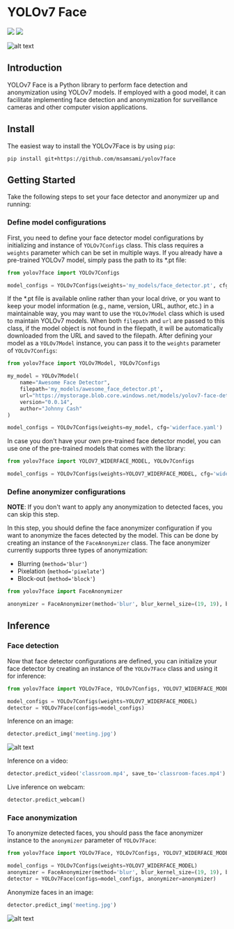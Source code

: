# YOLOv7 Face

![](https://img.shields.io/badge/version-v0.0.11-green)
![](https://img.shields.io/badge/python-3.7%20%7C%203.8%20%7C%203.9-blue)

![alt text](logo.png "yolov7face logo")


## Introduction
YOLOv7 Face is a Python library to perform face detection and anonymization using YOLOv7 models. If employed with
a good model, it can facilitate implementing face detection and anonymization for surveillance cameras and other
computer vision applications.

## Install
The easiest way to install the YOLOv7Face is by using `pip`:
```commandline
pip install git+https://github.com/msamsami/yolov7face
```

## Getting Started
Take the following steps to set your face detector and anonymizer up and running:

### Define model configurations
First, you need to define your face detector model configurations by initializing and instance of `YOLOv7Configs`
class. This class requires a `weights` parameter which can be set in multiple ways. If you already have a 
pre-trained YOLOv7 model, simply pass the path to its *.pt file:
```python
from yolov7face import YOLOv7Configs

model_configs = YOLOv7Configs(weights='my_models/face_detector.pt', cfg='widerface.yaml')
```

If the *.pt file is available online rather than your local drive, or you want to keep your model information
(e.g., name, version, URL, author, etc.) in a maintainable way, you may want to use the `YOLOv7Model` class which
is used to maintain YOLOv7 models. When both `filepath` and `url` are passed to this class, if the model
object is not found in the filepath, it will be automatically downloaded from the URL and saved to the filepath.
After defining your model as a `YOLOv7Model` instance, you can pass it to the `weights` parameter of `YOLOv7Configs`:

```python
from yolov7face import YOLOv7Model, YOLOv7Configs

my_model = YOLOv7Model(
    name="Awesome Face Detector",
    filepath='my_models/awesome_face_detector.pt',
    url="https://mystorage.blob.core.windows.net/models/yolov7-face-detector.pt",
    version="0.0.14",
    author="Johnny Cash"
)

model_configs = YOLOv7Configs(weights=my_model, cfg='widerface.yaml')
```

In case you don't have your own pre-trained face detector model, you can use one of the pre-trained models
that comes with the library:

```python
from yolov7face import YOLOV7_WIDERFACE_MODEL, YOLOv7Configs

model_configs = YOLOv7Configs(weights=YOLOV7_WIDERFACE_MODEL, cfg='widerface.yaml')
```

### Define anonymizer configurations

**NOTE**: If you don't want to apply any anonymization to detected faces, you can skip this step.


In this step, you should define the face anonymizer configuration if you want to anonymize the faces detected
by the model. This can be done by creating an instance of the `FaceAnonymizer` class. The face anonymizer
currently supports three types of anonymization:
- Blurring (`method='blur'`)
- Pixelation (`method='pixelate'`)
- Block-out (`method='block'`)

```python
from yolov7face import FaceAnonymizer

anonymizer = FaceAnonymizer(method='blur', blur_kernel_size=(19, 19), blur_sigma_x=45, blur_sigma_y=45)
```

## Inference

### Face detection

Now that face detector configurations are defined, you can initialize your face detector by creating an instance
of the `YOLOv7Face` class and using it for inference:

```python
from yolov7face import YOLOv7Face, YOLOv7Configs, YOLOV7_WIDERFACE_MODEL

model_configs = YOLOv7Configs(weights=YOLOV7_WIDERFACE_MODEL)
detector = YOLOv7Face(configs=model_configs)
```

Inference on an image:
```python
detector.predict_img('meeting.jpg')
```

![alt text](examples/meeting.jpg "detected faces of people in a meeting")

Inference on a video:
```python
detector.predict_video('classroom.mp4', save_to='classroom-faces.mp4')
```

Live inference on webcam:
```python
detector.predict_webcam()
```

### Face anonymization

To anonymize detected faces, you should pass the face anonymizer instance to the `anonymizer` parameter of `YOLOv7Face`:

```python
from yolov7face import YOLOv7Face, YOLOv7Configs, YOLOV7_WIDERFACE_MODEL, FaceAnonymizer

model_configs = YOLOv7Configs(weights=YOLOV7_WIDERFACE_MODEL)
anonymizer = FaceAnonymizer(method='blur', blur_kernel_size=(19, 19), blur_sigma_x=45, blur_sigma_y=45)
detector = YOLOv7Face(configs=model_configs, anonymizer=anonymizer)
```

Anonymize faces in an image:
```python
detector.predict_img('meeting.jpg')
```

![alt text](examples/meeting-anonymized.png "anonymized faces of people in a meeting")


